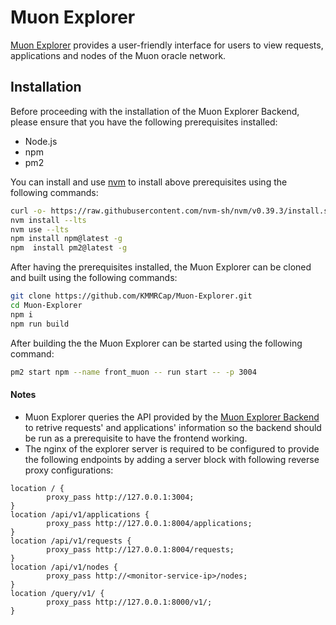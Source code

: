 
# Muon Explorer

[Muon Explorer](https://explorer.muon.net) provides a user-friendly interface for users to view requests, applications and nodes of the Muon oracle network.

## Installation

Before proceeding with the installation of the Muon Explorer Backend, please ensure that you have the following prerequisites installed:
- Node.js
- npm
- pm2

You can install and use [nvm](https://github.com/nvm-sh/nvm) to install above prerequisites using the following commands:
```bash
curl -o- https://raw.githubusercontent.com/nvm-sh/nvm/v0.39.3/install.sh | bash
nvm install --lts
nvm use --lts
npm install npm@latest -g
npm  install pm2@latest -g
```

After having the prerequisites installed, the Muon Explorer can be cloned and built using the following commands:
```bash
git clone https://github.com/KMMRCap/Muon-Explorer.git
cd Muon-Explorer
npm i
npm run build
```

After building the the Muon Explorer can be started using the following command:
```bash
pm2 start npm --name front_muon -- run start -- -p 3004
```

#### Notes
- Muon Explorer queries the API provided by the [Muon Explorer Backend](https://github.com/muon-protocol/Muon-Explorer-Backend) to retrive requests' and applications' information so the backend should be run as a prerequisite to have the frontend working.
- The nginx of the explorer server is required to be configured to provide the following endpoints by adding a server block with following reverse proxy configurations:
```
location / {
        proxy_pass http://127.0.0.1:3004;
}
location /api/v1/applications {
        proxy_pass http://127.0.0.1:8004/applications;
}
location /api/v1/requests {
        proxy_pass http://127.0.0.1:8004/requests;
}
location /api/v1/nodes {
        proxy_pass http://<monitor-service-ip>/nodes;
}
location /query/v1/ {
        proxy_pass http://127.0.0.1:8000/v1/;
}
```

